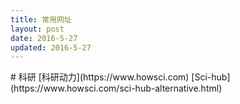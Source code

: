```yaml
---
title: 常用网址
layout: post
date: 2016-5-27
updated: 2016-5-27
---
```

<div class="tag-cloud">
# 科研
[科研动力](https://www.howsci.com) [Sci-hub](https://www.howsci.com/sci-hub-alternative.html)
</div>
